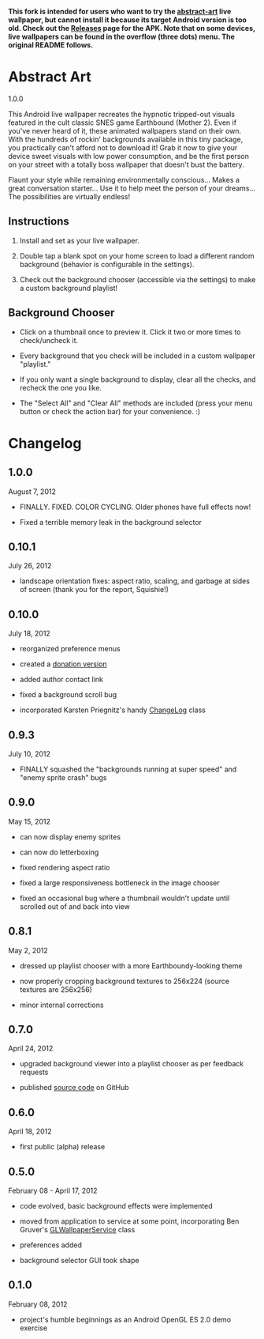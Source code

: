 **This fork is intended for users who want to try the [abstract-art](https://github.com/gwhiteside/abstract-art) live wallpaper, but cannot install it because its target Android version is too old. Check out the [Releases](https://github.com/williehwc/abstract-art/releases) page for the APK. Note that on some devices, live wallpapers can be found in the overflow (three dots) menu. The original README follows.**

Abstract Art
============

1.0.0

This Android live wallpaper recreates the hypnotic tripped-out visuals featured in the cult classic SNES game Earthbound (Mother 2). Even if you've never heard of it, these animated wallpapers stand on their own. With the hundreds of rockin' backgrounds available in this tiny package, you practically can't afford not to download it! Grab it now to give your device sweet visuals with low power consumption, and be the first person on your street with a totally boss wallpaper that doesn't bust the battery.

Flaunt your style while remaining environmentally conscious... Makes a great conversation starter... Use it to help meet the person of your dreams... The possibilities are virtually endless!

Instructions
------------

1.  Install and set as your live wallpaper.

2.  Double tap a blank spot on your home screen to load a different random background (behavior is configurable in the settings).

3.  Check out the background chooser (accessible via the settings) to make a custom background playlist!

Background Chooser
------------------

*  Click on a thumbnail once to preview it. Click it two or more times to check/uncheck it.

*  Every background that you check will be included in a custom wallpaper "playlist."

*  If you only want a single background to display, clear all the checks, and recheck the one you like.

*  The "Select All" and "Clear All" methods are included (press your menu button or check the action bar) for your convenience. :)

Changelog
=========

1.0.0
-------------------------------

August 7, 2012

* FINALLY. FIXED. COLOR CYCLING. Older phones have full effects now!

* Fixed a terrible memory leak in the background selector

0.10.1
----------------------

July 26, 2012

* landscape orientation fixes: aspect ratio, scaling, and garbage at sides of screen (thank you for the report, Squishie!)

0.10.0
----------------------

July 18, 2012

* reorganized preference menus

* created a <a href="https://play.google.com/store/apps/details?id=net.georgewhiteside.android.abstractartarabicaataraxis">donation version</a>

* added author contact link

* fixed a background scroll bug

* incorporated Karsten Priegnitz's handy <a href="http://code.google.com/p/android-change-log/">ChangeLog</a> class

0.9.3
----------------------------

July 10, 2012

* FINALLY squashed the "backgrounds running at super speed" and "enemy sprite crash" bugs

0.9.0
----------------------------

May 15, 2012

* can now display enemy sprites

* can now do letterboxing

* fixed rendering aspect ratio

* fixed a large responsiveness bottleneck in the image chooser

* fixed an occasional bug where a thumbnail wouldn't update until scrolled out of and back into view

0.8.1
----------------------------

May 2, 2012

* dressed up playlist chooser with a more Earthboundy-looking theme

* now properly cropping background textures to 256x224 (source textures are 256x256)

* minor internal corrections

0.7.0
----------------------------

April 24, 2012

* upgraded background viewer into a playlist chooser as per feedback requests

* published <a href="https://github.com/gwhiteside/abstract-art">source code</a> on GitHub


0.6.0
----------------------------

April 18, 2012

* first public (alpha) release

0.5.0
-----

February 08 - April 17, 2012

* code evolved, basic background effects were implemented

* moved from application to service at some point, incorporating Ben Gruver's <a href="https://github.com/JesusFreke/GLWallpaperService">GLWallpaperService</a> class

* preferences added

* background selector GUI took shape

0.1.0
-----

February 08, 2012

* project's humble beginnings as an Android OpenGL ES 2.0 demo exercise
